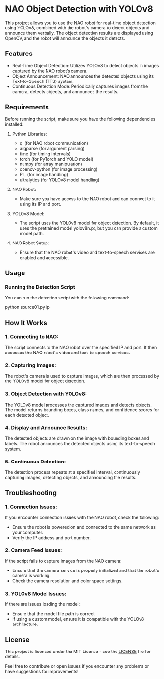 # NAO Object Detection with YOLOv8

This project allows you to use the NAO robot for real-time object detection using YOLOv8, combined with the robot's camera to detect objects and announce them verbally. The object detection results are displayed using OpenCV, and the robot will announce the objects it detects.

## Features

- Real-Time Object Detection: Utilizes YOLOv8 to detect objects in images captured by the NAO robot’s camera.
- Object Announcement: NAO announces the detected objects using its Text-to-Speech (TTS) system.
- Continuous Detection Mode: Periodically captures images from the camera, detects objects, and announces the results.

## Requirements

Before running the script, make sure you have the following dependencies installed:

1. Python Libraries:
   - qi (for NAO robot communication)
   - argparse (for argument parsing)
   - time (for timing intervals)
   - torch (for PyTorch and YOLO model)
   - numpy (for array manipulation)
   - opencv-python (for image processing)
   - PIL (for image handling)
   - ultralytics (for YOLOv8 model handling)

2. NAO Robot:
   - Make sure you have access to the NAO robot and can connect to it using its IP and port.

3. YOLOv8 Model:
   - The script uses the YOLOv8 model for object detection. By default, it uses the pretrained model yolov8n.pt, but you can provide a custom model path.

4. NAO Robot Setup:
   - Ensure that the NAO robot's video and text-to-speech services are enabled and accessible.

## Usage

### Running the Detection Script

You can run the detection script with the following command:

python source01.py ip

## How It Works

### 1. Connecting to NAO:
   The script connects to the NAO robot over the specified IP and port. It then accesses the NAO robot's video and text-to-speech services.

### 2. Capturing Images:
   The robot's camera is used to capture images, which are then processed by the YOLOv8 model for object detection.

### 3. Object Detection with YOLOv8:
   The YOLOv8 model processes the captured images and detects objects. The model returns bounding boxes, class names, and confidence scores for each detected object.

### 4. Display and Announce Results:
   The detected objects are drawn on the image with bounding boxes and labels. The robot announces the detected objects using its text-to-speech system.

### 5. Continuous Detection:
   The detection process repeats at a specified interval, continuously capturing images, detecting objects, and announcing the results.

## Troubleshooting

### 1. Connection Issues:
   If you encounter connection issues with the NAO robot, check the following:
   - Ensure the robot is powered on and connected to the same network as your computer.
   - Verify the IP address and port number.

### 2. Camera Feed Issues:
   If the script fails to capture images from the NAO camera:
   - Ensure that the camera service is properly initialized and that the robot's camera is working.
   - Check the camera resolution and color space settings.

### 3. YOLOv8 Model Issues:
   If there are issues loading the model:
   - Ensure that the model file path is correct.
   - If using a custom model, ensure it is compatible with the YOLOv8 architecture.

## License

This project is licensed under the MIT License - see the [LICENSE](LICENSE) file for details.

Feel free to contribute or open issues if you encounter any problems or have suggestions for improvements!
